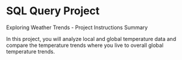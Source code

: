 # SQL Query Project

Exploring Weather Trends - Project Instructions
Summary

In this project, you will analyze local and global temperature data and compare the temperature trends where you live to overall global temperature trends.
